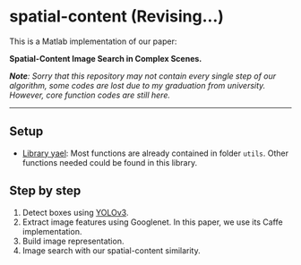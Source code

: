 # spatial-content (Revising...)
This is a Matlab implementation of our paper: 

**Spatial-Content Image Search in Complex Scenes.**

***Note**: Sorry that this repository may not contain every single step of our algorithm, some codes are lost due to my graduation from university. However, core function codes are still here.*
***

## Setup
* [Library yael][1]: Most functions are already contained in folder `utils`. Other functions needed could be found in this library.

## Step by step
1. Detect boxes using [YOLOv3][2].
2. Extract image features using Googlenet. In this paper, we use its Caffe implementation.
3. Build image representation.
4. Image search with our spatial-content similarity.


[1]: https://gforge.inria.fr/projects/yael/ "yael home"
[2]: https://pjreddie.com/darknet/yolo/ "YOLO"

